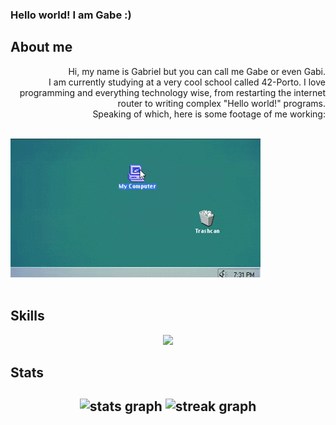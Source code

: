 ### Hello world! I am Gabe :)

## About me 
<div style="text-align: right"> 
  Hi, my name is Gabriel but you can call me Gabe or even Gabi.<br>I am currently studying at a very cool school called 42-Porto. I love programming and everything technology wise,
  from restarting the internet router to writing complex "Hello world!" programs.<br>
  Speaking of which, here is some footage of me working:<br><br>
  <p align="left"><img src="pcDEL.gif" class="center"/><br><br>
  <p/>
</div>
<h2>Skills</h2>
<div>
  <p align="center">
    <a href="https://skillicons.dev">
      <img src="https://skillicons.dev/icons?i=c,html,css,git,github,bash,linux,vim,ps,wordpress" />
    </a>
  </p>
<div/>
<h2>Stats<h2/>
<div>
  <div align="center">
  <img src="https://github-readme-stats.vercel.app/api?username=hiimgabe&theme=material-palenight&show_icons=true&hide_border=true&count_private=true" height="150" alt="stats graph"  />
  <img src="https://github-readme-streak-stats.herokuapp.com/?user=hiimgabe&theme=material-palenight&hide_border=true" height="150" alt="streak graph"  />
</div>
<div/>
<!--
**hiimgabe/hiimgabe** is a ✨ _special_ ✨ repository because its `README.md` (this file) appears on your GitHub profile.
Here are some ideas to get you started:

- 🔭 I’m currently working on ...
- 🌱 I’m currently learning ...
- 👯 I’m looking to collaborate on ...
- 🤔 I’m looking for help with ...
- 💬 Ask me about ...
- 📫 How to reach me: ...
- 😄 Pronouns: ...
- ⚡ Fun fact: ...
-->
